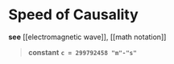 # Speed of Causality

**see** [[electromagnetic wave]], [[math notation]]

> **constant** **`c = 299792458 "m"-"s"`**
